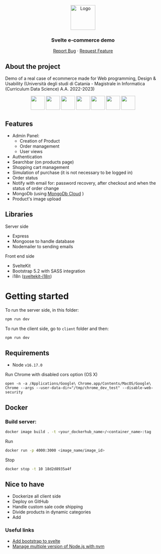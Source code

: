 <div align="center">
  <a href="https://github.com/khalld/svelte-ecommerce">
    <img src="https://cdn4.iconfinder.com/data/icons/game-of-thrones-4/64/game_of_thrones_game_thrones_series_character_avatar_dragon-512.png" alt="Logo" width="80" height="80">
  </a>

  <h3 align="center">Svelte e-commerce demo</h3>

  <p align="center">
    <!-- <a href=""><strong>Explore the docs »</strong></a> -->
    <!-- <a href="https://github.com/othneildrew/Best-README-Template">View Demo</a> (SOON) -->
    <!-- Demo
    · -->
    <a href="https://github.com/khalld/svelte-ecommerce/issues">Report Bug</a>
    ·
    <a href="https://github.com/khalld/svelte-ecommerce/issues">Request Feature</a>
  </p>
</div>


## About the project

Demo of a real case of ecommerce made for Web programming, Design & Usability (Università degli studi di Catania - Magistrale in Informatica (Curriculum Data Science) A.A. 2022-2023)

<p align="center">

<img src="https://github.com/get-icon/geticon/raw/master/icons/javascript.svg" width=45>
<a href="https://nodejs.org/en/"><img src="https://github.com/get-icon/geticon/raw/master/icons/nodejs-icon.svg" width=45></a> 
<a href="https://expressjs.com/"><img src="https://github.com/get-icon/geticon/raw/master/icons/express.svg" width=45></a>
<a href="https://kit.svelte.dev/"><img src="https://github.com/get-icon/geticon/raw/master/icons/svelte-icon.svg" width=45></a>
<a href="https://getbootstrap.com/docs/5.2/getting-started/introduction/"><img src="https://github.com/get-icon/geticon/raw/master/icons/bootstrap.svg" width=45></a>
<a href="https://sass-lang.com/"><img src="https://github.com/get-icon/geticon/raw/master/icons/sass.svg" width=45></a>
<a href="https://vitejs.dev/"><img src="https://github.com/get-icon/geticon/raw/master/icons/vite.svg" width=45></a>

</p>



## Features

- Admin Panel:
    - Creation of Product
    - Order management
    - User views
- Authentication
- Searchbar (on products page)
- Shopping cart management
- Simulation of purchase (it is not necessary to be logged in)
- Order status
- Notify with email for: password recovery, after checkout and when the status of order change
- MongoDb (using <a href="https://cloud.mongodb.com/">MongoDb Cloud</a> )
- Product's image upload

## Libraries

Server side
- Express
- Mongoose to handle database
- Nodemailer to sending emails

Front end side
- SvelteKit
- Bootstrap 5.2 with SASS integration
- i18n (<a href="https://github.com/sveltekit-i18n/lib">sveltekit-i18n</a>)
# Getting started

To run the server side, in this folder:

```bash
npm run dev
```

To run the client side, go to `client` folder and then:

```bash
npm run dev
```

## Requirements

- Node `v16.17.0`

Run Chrome with disabled cors option (OS X)

```
open -n -a /Applications/Google\ Chrome.app/Contents/MacOS/Google\ Chrome --args --user-data-dir="/tmp/chrome_dev_test" --disable-web-security
```

## Docker

### Build server:

```bash
docker image build . -t <your_dockerhub_name>/<container_name>:tag
```

Run

```bash
docker run -p 4000:3000 <image_name/image_id>
```

Stop

```bash
docker stop -t 10 18d2d8935a4f
```

<!-- ### Build client -->

## Nice to have

- Dockerize all client side
- Deploy on GitHub
- Handle custom sale code shipping
- Divide products in dynamic categories
- Add 

### Useful links

<ul>
  <li><a href="https://github.com/svelte-add/bootstrap">Add bootstrap to svelte</a></li>
  <li><a href="https://blog.logrocket.com/how-switch-node-js-versions-nvm/">Manage multiple version of Node.js with nvm</a></li>
</ul>

